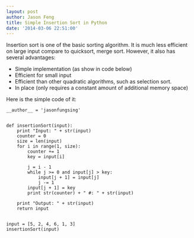 ```yaml
---
layout: post
author: Jason Feng
title: Simple Insertion Sort in Python
date: '2014-03-06 22:51:00'
---
```


Insertion sort is one of the basic sorting algorithm. It is much less efficient on large input compare to quicksort, merge sort. However, it also has several advantages: 

- Simple implementation (as show in code below) 
- Efficient for small input 
- Efficient than other quadratic algorithms, such as selection sort. 
- In place (only requires a constant amount of additional memory space) 

Here is the simple code of it: 

```
__author__ = 'jasonfungsing'


def insertionSort(input):
    print "Input: " + str(input)
    counter = 0
    size = len(input)
    for i in range(1, size):
        counter += 1
        key = input[i]

        j = i - 1
        while j >= 0 and input[j] > key:
            input[j + 1] = input[j]
            j -= 1
        input[j + 1] = key
        print str(counter) + " #: " + str(input)

    print "Output: " + str(input)
    return input


input = [5, 2, 4, 6, 1, 3]
insertionSort(input)
```